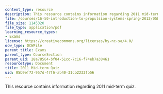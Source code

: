 ```yaml
---
content_type: resource
description: This resource contains information regarding 2011 mid-term quiz.
file: /courses/16-50-introduction-to-propulsion-systems-spring-2012/05b9ef72957d47f6ab4031cb2233fb56_MIT16_50S12_mid_quiz.pdf
file_size: 1145320
file_type: application/pdf
learning_resource_types:
- Exams
license: https://creativecommons.org/licenses/by-nc-sa/4.0/
ocw_type: OCWFile
parent_title: Exams
parent_type: CourseSection
parent_uid: 28a78564-bf04-51cc-7c16-f74eb7a30461
resourcetype: Document
title: 2011 Mid-term Quiz
uid: 05b9ef72-957d-47f6-ab40-31cb2233fb56
---
```

This resource contains information regarding 2011 mid-term quiz.